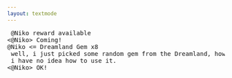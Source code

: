 ```yaml
---
layout: textmode
---
```

<pre>
<???????> @Niko reward available
<@Niko> Coming!
@Niko <= Dreamland Gem x8
<???????> well, i just picked some random gem from the Dreamland, however i got too many gems, so i'm giving you some.
<???????> i have no idea how to use it.
<@Niko> OK!
</pre>
